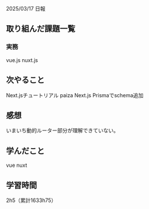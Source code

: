 2025/03/17 日報
## 取り組んだ課題一覧



### 実務
vue.js
nuxt.js


## 次やること
Next.jsチュートリアル
paiza
Next.js Prismaでschema追加



## 感想
いまいち動的ルーター部分が理解できていない。


## 学んだこと
vue
nuxt


## 学習時間
2h5（累計1633h75）
